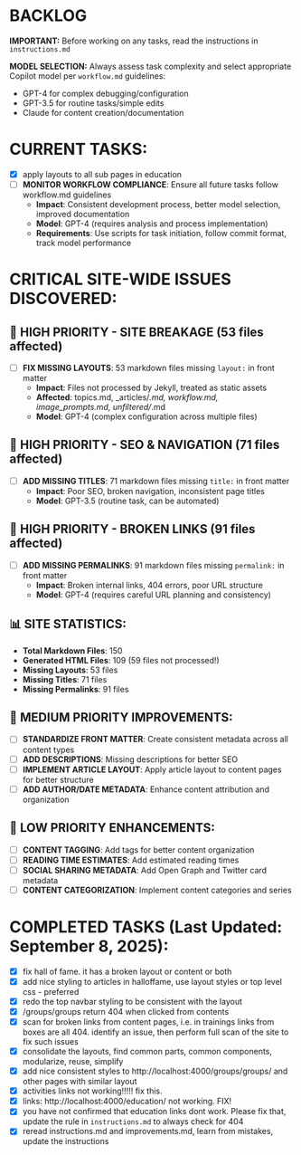 # BACKLOG

**IMPORTANT:** Before working on any tasks, read the instructions in `instructions.md`

**MODEL SELECTION:** Always assess task complexity and select appropriate Copilot model per `workflow.md` guidelines:
- GPT-4 for complex debugging/configuration
- GPT-3.5 for routine tasks/simple edits
- Claude for content creation/documentation

# CURRENT TASKS:
- [x] apply layouts to all sub pages in education
- [ ] **MONITOR WORKFLOW COMPLIANCE**: Ensure all future tasks follow workflow.md guidelines
  - **Impact**: Consistent development process, better model selection, improved documentation
  - **Model**: GPT-4 (requires analysis and process implementation)
  - **Requirements**: Use scripts for task initiation, follow commit format, track model performance

# CRITICAL SITE-WIDE ISSUES DISCOVERED:

## 🚨 HIGH PRIORITY - SITE BREAKAGE (53 files affected)
- [ ] **FIX MISSING LAYOUTS**: 53 markdown files missing `layout:` in front matter
  - **Impact**: Files not processed by Jekyll, treated as static assets
  - **Affected**: topics.md, _articles/*.md, workflow.md, image_prompts.md, unfiltered/*.md
  - **Model**: GPT-4 (complex configuration across multiple files)

## 🚨 HIGH PRIORITY - SEO & NAVIGATION (71 files affected)
- [ ] **ADD MISSING TITLES**: 71 markdown files missing `title:` in front matter
  - **Impact**: Poor SEO, broken navigation, inconsistent page titles
  - **Model**: GPT-3.5 (routine task, can be automated)

## 🚨 HIGH PRIORITY - BROKEN LINKS (91 files affected)
- [ ] **ADD MISSING PERMALINKS**: 91 markdown files missing `permalink:` in front matter
  - **Impact**: Broken internal links, 404 errors, poor URL structure
  - **Model**: GPT-4 (requires careful URL planning and consistency)

## 📊 SITE STATISTICS:
- **Total Markdown Files**: 150
- **Generated HTML Files**: 109 (59 files not processed!)
- **Missing Layouts**: 53 files
- **Missing Titles**: 71 files
- **Missing Permalinks**: 91 files

## 🔧 MEDIUM PRIORITY IMPROVEMENTS:
- [ ] **STANDARDIZE FRONT MATTER**: Create consistent metadata across all content types
- [ ] **ADD DESCRIPTIONS**: Missing descriptions for better SEO
- [ ] **IMPLEMENT ARTICLE LAYOUT**: Apply article layout to content pages for better structure
- [ ] **ADD AUTHOR/DATE METADATA**: Enhance content attribution and organization

## 🎨 LOW PRIORITY ENHANCEMENTS:
- [ ] **CONTENT TAGGING**: Add tags for better content organization
- [ ] **READING TIME ESTIMATES**: Add estimated reading times
- [ ] **SOCIAL SHARING METADATA**: Add Open Graph and Twitter card metadata
- [ ] **CONTENT CATEGORIZATION**: Implement content categories and series

# COMPLETED TASKS (Last Updated: September 8, 2025):
- [x] fix hall of fame. it has a broken layout or content or both
- [x] add nice styling to articles in halloffame, use layout styles or top level css - preferred
- [x] redo the top navbar styling to be consistent with the layout
- [x] /groups/groups return 404 when clicked from contents
- [x] scan for broken links from content pages, i.e. in trainings links from boxes are all 404. identify an issue, then perform full scan of the site to fix such issues
- [x] consolidate the layouts, find common parts, common components, modularize, reuse, simplify
- [x] add nice consistent styles to http://localhost:4000/groups/groups/ and other pages with similar layout
- [x] activities links not working!!!!! fix this.
- [x] links: http://localhost:4000/education/ not working. FIX!
- [x] you have not confirmed that education links dont work. Please fix that, update the rule in `instructions.md` to always check for 404
- [x] reread instructions.md and improvements.md, learn from mistakes, update the instructions
